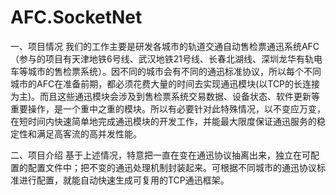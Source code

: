 # AFC.SocketNet
一、项目情况
  我们的工作主要是研发各城市的轨道交通自动售检票通迅系统AFC（参与的项目有天津地铁6号线、武汉地铁21号线、长春北湖线、深圳龙华有轨电车等城市的售检票系统）。因不同的城市会有不同的通迅标准协议，所以每个不同城市的AFC在准备前期，都必须花费大量的时间去实现通迅模块(以TCP的长连接为主)。而且这些通迅模块会涉及到售检票系统交易数据、设备状态、软件更新等重要操作，是一个重中之重的模块。所以有必要针对此特殊情况，以不变应万变，在短时间内快速简单地完成通迅模块的开发工作，并能最大限度保证通迅服务的稳定性和满足高客流的高并发性能。
 
 二、项目介绍
  基于上述情况，特意把一直在变在通迅协议抽离出来，独立在可配置的配置文件中；把不变的通迅处理机制封装起来。可根据不同城市的通迅协议标准进行配置，就能自动快速生成可复用的TCP通迅框架。
 
